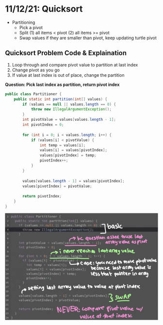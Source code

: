 # 11/12/21: Quicksort

- Partitioning
  - Pick a pivot
  - Split (1) all items < pivot (2) all items >= pivot
  - Swap values if they are smaller than pivot, keep updating turtle pivot

## Quicksort Problem Code & Explaination
1. Loop through and compare pivot value to partition at last index
2. Change pivot as you go 
3. If value at last index is out of place, change the partition 

**Question: Pick last index as partition, return pivot index**
```java
public class Partitioner {
    public static int partition(int[] values) {
        if (values == null || values.length == 0) {
            throw new IllegalArgumentException();
        }
        int pivotValue = values[values.length - 1];
        int pivotIndex = 0;

        for (int i = 0; i < values.length; i++) {
            if (values[i] < pivotValue) {
                int temp = values[i];
                values[i] = values[pivotIndex];
                values[pivotIndex] = temp;
                pivotIndex++;
            }
        }

        values[values.length - 1] = values[pivotIndex];
        values[pivotIndex] = pivotValue;

        return pivotIndex;
    }
}
```

![Quicksort Explained](/Images/QuickSort.png)